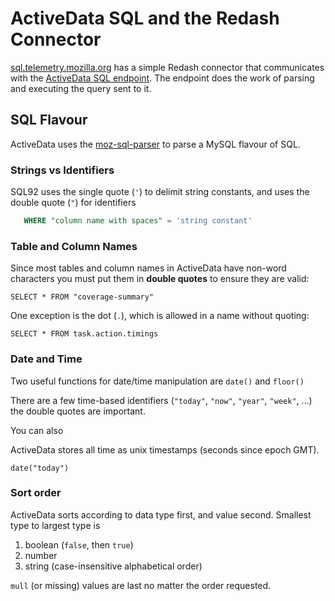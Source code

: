 # ActiveData SQL and the Redash Connector

[sql.telemetry.mozilla.org](https://sql.telemetry.mozilla.org/) has a simple Redash connector that communicates with the [ActiveData SQL endpoint](https://activedata.allizom.org/sql). The endpoint does the work of parsing and executing the query sent to it.   

## SQL Flavour

ActiveData uses the [moz-sql-parser](https://github.com/mozilla/moz-sql-parser) to parse a MySQL flavour of SQL. 

### Strings vs Identifiers  

SQL92 uses the single quote (`'`) to delimit string constants, and uses the double quote (`"`) for identifiers

```sql
   WHERE "column name with spaces" = 'string constant'
```

### Table and Column Names

Since most tables and column names in ActiveData have non-word characters you must put them in **double quotes** to ensure they are valid:

    SELECT * FROM "coverage-summary"   

One exception is the dot (`.`), which is allowed in a name without quoting:

    SELECT * FROM task.action.timings  


### Date and Time

Two useful functions for date/time manipulation are `date()` and `floor()`

There are a few time-based identifiers (`"today"`, `"now"`, `"year"`, `"week"`, ...)  the double quotes are important. 

You can also 

ActiveData stores all time as unix timestamps (seconds since epoch GMT). 

```
date("today")
```





### Sort order

ActiveData sorts according to data type first, and value second. Smallest type to largest type is

1. boolean (`false`, then `true`)
2. number
3. string (case-insensitive alphabetical order) 

`mull` (or missing) values are last no matter the order requested.       





